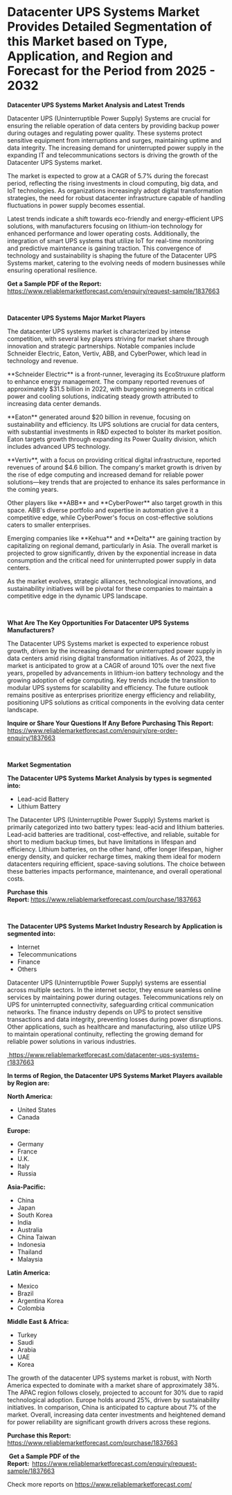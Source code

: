 <p><h1>Datacenter UPS Systems Market Provides Detailed Segmentation of this Market based on Type, Application, and Region and Forecast for the Period from 2025 - 2032</h1></p><p><strong>Datacenter UPS Systems Market Analysis and Latest Trends</strong></p>
<p><p>Datacenter UPS (Uninterruptible Power Supply) Systems are crucial for ensuring the reliable operation of data centers by providing backup power during outages and regulating power quality. These systems protect sensitive equipment from interruptions and surges, maintaining uptime and data integrity. The increasing demand for uninterrupted power supply in the expanding IT and telecommunications sectors is driving the growth of the Datacenter UPS Systems market.</p><p>The market is expected to grow at a CAGR of 5.7% during the forecast period, reflecting the rising investments in cloud computing, big data, and IoT technologies. As organizations increasingly adopt digital transformation strategies, the need for robust datacenter infrastructure capable of handling fluctuations in power supply becomes essential. </p><p>Latest trends indicate a shift towards eco-friendly and energy-efficient UPS solutions, with manufacturers focusing on lithium-ion technology for enhanced performance and lower operating costs. Additionally, the integration of smart UPS systems that utilize IoT for real-time monitoring and predictive maintenance is gaining traction. This convergence of technology and sustainability is shaping the future of the Datacenter UPS Systems market, catering to the evolving needs of modern businesses while ensuring operational resilience.</p></p>
<p><strong>Get a Sample PDF of the Report:&nbsp;</strong> <a href="https://www.reliablemarketforecast.com/enquiry/request-sample/1837663?utm_campaign=3200&utm_medium=2&utm_source=Github&utm_content=ia&utm_term=12042025&utm_id=datacenter-ups-systems">https://www.reliablemarketforecast.com/enquiry/request-sample/1837663</a></p>
<p>&nbsp;</p>
<p><strong>Datacenter UPS Systems Major Market Players</strong></p>
<p><p>The datacenter UPS systems market is characterized by intense competition, with several key players striving for market share through innovation and strategic partnerships. Notable companies include Schneider Electric, Eaton, Vertiv, ABB, and CyberPower, which lead in technology and revenue.</p><p>**Schneider Electric** is a front-runner, leveraging its EcoStruxure platform to enhance energy management. The company reported revenues of approximately $31.5 billion in 2022, with burgeoning segments in critical power and cooling solutions, indicating steady growth attributed to increasing data center demands.</p><p>**Eaton** generated around $20 billion in revenue, focusing on sustainability and efficiency. Its UPS solutions are crucial for data centers, with substantial investments in R&D expected to bolster its market position. Eaton targets growth through expanding its Power Quality division, which includes advanced UPS technology.</p><p>**Vertiv**, with a focus on providing critical digital infrastructure, reported revenues of around $4.6 billion. The company's market growth is driven by the rise of edge computing and increased demand for reliable power solutions—key trends that are projected to enhance its sales performance in the coming years.</p><p>Other players like **ABB** and **CyberPower** also target growth in this space. ABB's diverse portfolio and expertise in automation give it a competitive edge, while CyberPower's focus on cost-effective solutions caters to smaller enterprises.</p><p>Emerging companies like **Kehua** and **Delta** are gaining traction by capitalizing on regional demand, particularly in Asia. The overall market is projected to grow significantly, driven by the exponential increase in data consumption and the critical need for uninterrupted power supply in data centers.</p><p>As the market evolves, strategic alliances, technological innovations, and sustainability initiatives will be pivotal for these companies to maintain a competitive edge in the dynamic UPS landscape.</p></p>
<p>&nbsp;</p>
<p><strong>What Are The Key Opportunities For Datacenter UPS Systems Manufacturers?</strong></p>
<p><p>The Datacenter UPS Systems market is expected to experience robust growth, driven by the increasing demand for uninterrupted power supply in data centers amid rising digital transformation initiatives. As of 2023, the market is anticipated to grow at a CAGR of around 10% over the next five years, propelled by advancements in lithium-ion battery technology and the growing adoption of edge computing. Key trends include the transition to modular UPS systems for scalability and efficiency. The future outlook remains positive as enterprises prioritize energy efficiency and reliability, positioning UPS solutions as critical components in the evolving data center landscape.</p></p>
<p><strong>Inquire or Share Your Questions If Any Before Purchasing This Report:</strong> <a href="https://www.reliablemarketforecast.com/enquiry/pre-order-enquiry/1837663?utm_campaign=3200&utm_medium=2&utm_source=Github&utm_content=ia&utm_term=12042025&utm_id=datacenter-ups-systems">https://www.reliablemarketforecast.com/enquiry/pre-order-enquiry/1837663</a></p>
<p>&nbsp;</p>
<p><strong>Market Segmentation</strong></p>
<p><strong>The Datacenter UPS Systems Market Analysis by types is segmented into:</strong></p>
<p><ul><li>Lead-acid Battery</li><li>Lithium Battery</li></ul></p>
<p><p>The Datacenter UPS (Uninterruptible Power Supply) Systems market is primarily categorized into two battery types: lead-acid and lithium batteries. Lead-acid batteries are traditional, cost-effective, and reliable, suitable for short to medium backup times, but have limitations in lifespan and efficiency. Lithium batteries, on the other hand, offer longer lifespan, higher energy density, and quicker recharge times, making them ideal for modern datacenters requiring efficient, space-saving solutions. The choice between these batteries impacts performance, maintenance, and overall operational costs.</p></p>
<p><strong>Purchase this Report:&nbsp;</strong><a href="https://www.reliablemarketforecast.com/purchase/1837663?utm_campaign=3200&utm_medium=2&utm_source=Github&utm_content=ia&utm_term=12042025&utm_id=datacenter-ups-systems">https://www.reliablemarketforecast.com/purchase/1837663</a></p>
<p>&nbsp;</p>
<p><strong>The Datacenter UPS Systems Market Industry Research by Application is segmented into:</strong></p>
<p><ul><li>Internet</li><li>Telecommunications</li><li>Finance</li><li>Others</li></ul></p>
<p><p>Datacenter UPS (Uninterruptible Power Supply) systems are essential across multiple sectors. In the internet sector, they ensure seamless online services by maintaining power during outages. Telecommunications rely on UPS for uninterrupted connectivity, safeguarding critical communication networks. The finance industry depends on UPS to protect sensitive transactions and data integrity, preventing losses during power disruptions. Other applications, such as healthcare and manufacturing, also utilize UPS to maintain operational continuity, reflecting the growing demand for reliable power solutions in various industries.</p></p>
<p><a href="https://www.reliablemarketforecast.com/datacenter-ups-systems-r1837663?utm_campaign=3200&utm_medium=2&utm_source=Github&utm_content=ia&utm_term=12042025&utm_id=datacenter-ups-systems">&nbsp;https://www.reliablemarketforecast.com/datacenter-ups-systems-r1837663</a></p>
<p><strong>In terms of Region, the Datacenter UPS Systems Market Players available by Region are:</strong></p>
<p>
    <p> <strong> North America: </strong>
        <ul>
            <li>United States</li>
            <li>Canada</li>
        </ul>
        </p> 
    <p> <strong> Europe: </strong>
        <ul>
            <li>Germany</li>
            <li>France</li>
            <li>U.K.</li>
            <li>Italy</li>
            <li>Russia</li>
        </ul>
        </p> 
    <p> <strong> Asia-Pacific: </strong>
        <ul>
            <li>China</li>
            <li>Japan</li>
            <li>South Korea</li>
            <li>India</li>
            <li>Australia</li>
            <li>China Taiwan</li>
            <li>Indonesia</li>
            <li>Thailand</li>
            <li>Malaysia</li>
        </ul>
        </p> 
    <p> <strong> Latin America: </strong>
        <ul>
            <li>Mexico</li>
            <li>Brazil</li>
            <li>Argentina Korea</li>
            <li>Colombia</li>
        </ul>
        </p> 
    <p> <strong> Middle East & Africa: </strong>
        <ul>
            <li>Turkey</li>
            <li>Saudi</li>
            <li>Arabia</li>
            <li>UAE</li>
            <li>Korea</li>
        </ul>
    </p>
    </p>
<p><p>The growth of the datacenter UPS systems market is robust, with North America expected to dominate with a market share of approximately 38%. The APAC region follows closely, projected to account for 30% due to rapid technological adoption. Europe holds around 25%, driven by sustainability initiatives. In comparison, China is anticipated to capture about 7% of the market. Overall, increasing data center investments and heightened demand for power reliability are significant growth drivers across these regions.</p></p>
<p><strong>Purchase this Report: </strong><a href="https://www.reliablemarketforecast.com/purchase/1837663?utm_campaign=3200&utm_medium=2&utm_source=Github&utm_content=ia&utm_term=12042025&utm_id=datacenter-ups-systems">https://www.reliablemarketforecast.com/purchase/1837663</a></p>
<p>&nbsp;<strong>Get a Sample PDF of the Report:&nbsp;&nbsp;</strong><a href="https://www.reliablemarketforecast.com/enquiry/request-sample/1837663?utm_campaign=3200&utm_medium=2&utm_source=Github&utm_content=ia&utm_term=12042025&utm_id=datacenter-ups-systems">https://www.reliablemarketforecast.com/enquiry/request-sample/1837663</a></p>
<p><strong></strong></p>
<p>Check more reports on <a href="https://www.reliablemarketforecast.com/?utm_campaign=3200&utm_medium=2&utm_source=Github&utm_content=ia&utm_term=12042025&utm_id=datacenter-ups-systems">https://www.reliablemarketforecast.com/</a></p>